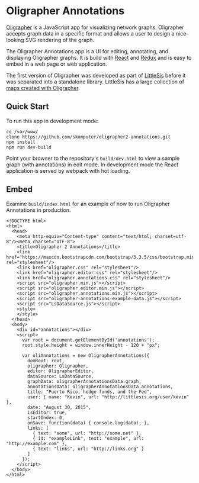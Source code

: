 # Oligrapher Annotations
[Oligrapher](https://github.com/skomputer/oligrapher2) is a JavaScript app for visualizing network graphs. Oligrapher accepts graph data in a specific format and allows a user to design a nice-looking SVG rendering of the graph.

The Oligrapher Annotations app is a UI for editing, annotating, and displaying Oligrapher graphs. It is build with [React](http://reactjs.com) and [Redux](http://rackt.org/redux) and is easy to embed in a web page or web application.

The first version of Oligrapher was developed as part of [LittleSis](http://littlesis.org) before it was separated into a standalone library. LittleSis has a large collection of [maps created with Oligrapher](http://littlesis.org/oligrapher). 

Quick Start
-----------

To run this app in development mode:

```
cd /var/www/
clone https://github.com/skomputer/oligrapher2-annotations.git
npm install
npm run dev-build
```

Point your browser to the repository's ```build/dev.html``` to view a sample graph (with annotations) in edit mode. In development mode the React application is served by webpack with hot loading.

Embed
-----

Examine ```build/index.html``` for an example of how to run Oligrapher Annotations in production.

```
<!DOCTYPE html>
<html>
  <head>
    <meta http-equiv="Content-type" content="text/html; charset=utf-8"/><meta charset="UTF-8">
    <title>Oligrapher 2 Annotations</title>
    <link href="https://maxcdn.bootstrapcdn.com/bootstrap/3.3.5/css/bootstrap.min.css" rel="stylesheet"/>
    <link href="oligrapher.css" rel="stylesheet"/>
    <link href="oligrapher.editor.css" rel="stylesheet"/>
    <link href="oligrapher.annotations.css" rel="stylesheet"/>
    <script src="oligrapher.min.js"></script>
    <script src="oligrapher.editor.min.js"></script>
    <script src="oligrapher.annotations.min.js"></script>
    <script src="oligrapher-annotations-example-data.js"></script>
    <script src="LsDataSource.js"></script>
    <style>
    </style>
  </head>
  <body>
    <div id="annotations"></div>
    <script>
      var root = document.getElementById('annotations');
      root.style.height = window.innerHeight - 120 + "px";

      var oliAnnotations = new OligrapherAnnotations({
        domRoot: root,
        oligrapher: Oligrapher,
        editor: OligrapherEditor,
        dataSource: LsDataSource,
        graphData: oligrapherAnnotationsData.graph, 
        annotationsData: oligrapherAnnotationsData.annotations,
        title: "Puerto Rico, hedge funds, and the Fed",
        user: { name: "Kevin", url: "http://littlesis.org/user/kevin" },
        date: "August 30, 2015",
        isEditor: true,
        startIndex: 0,
        onSave: function(data) { console.log(data); },
        links: [
          { text: "some", url: "http://some.net" },
          { id: "exampleLink", text: "example", url: "http://example.com" },
          { text: "links", url: "http://links.org" }
        ]
      });
    </script>
  </body>
</html>
```





